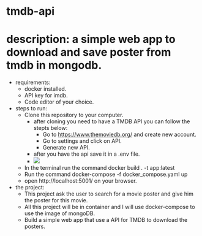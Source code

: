 # tmdb-api

# description: a simple web app to download and save poster from tmdb in mongodb.

- requirements:
    - docker installed.
    - API key for imdb.
    - Code editor of your choice.
- steps to run:
    - Clone this repository to your computer. 
      - after cloning you need to have a TMDB API you can follow the stepts below:
        - Go to https://www.themoviedb.org/ and create new account.
        - Go to settings and click on API.
        - Generate new API.
      - after you have the api save it in a .env file.
      - ![](../tmdb-api-mongodb-docker/images/Capture.PNG)
    - In the terminal run the command docker build . -t app:latest
    - Run the command docker-compose -f docker_compose.yaml up
    - open http://localhost:5001/ on your browser.
- the project:
    - This project ask the user to search for a movie poster and give him the poster for this movie.
    - All this project will be in container and I will use docker-compose to use the image of mongoDB.
    - Build a simple web app that use a API for TMDB to download the posters.
